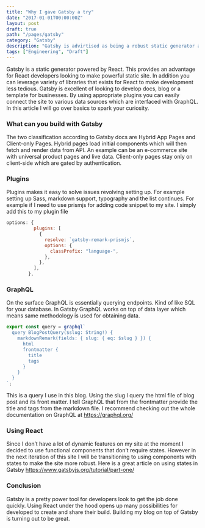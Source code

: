 ```yaml
---
title: "Why I gave Gatsby a try"
date: "2017-01-01T00:00:00Z"
layout: post
draft: true
path: "/pages/gatsby"
category: "Gatsby"
description: "Gatsby is advirtised as being a robust static generator and it seems it has delivered"
tags: ["Engineering", "Draft"]
---
```


Gatsby is a static generator powered by React. This provides an advantage for React developers looking to make powerful static site. In addition you can leverage variety of libraries that exists for React to make development less tedious.  Gatsby is excellent of looking to develop docs, blog or a template for businesses. By using appropriate plugins you can easily connect the site to various data sources which are interfaced with GraphQL. In this article I will go over basics to spark your curiosity.

### What can you build with Gatsby

The two classification according to Gatsby docs are Hybrid App Pages and Client-only Pages. 
Hybrid pages load initial components which will then fetch and render data from API. An example can be an e-commerce site with universal product pages and live data.
Client-only pages stay only on client-side which are gated by authentication. 

### Plugins

Plugins makes it easy to solve issues revolving setting up. For example setting up Sass, markdown support, typography and the list continues. For example if I need to use prismjs for adding code snippet to my site. I simply add this to my plugin file

```javascript
options: {
          plugins: [
            {
              resolve: `gatsby-remark-prismjs`,
              options: {
                classPrefix: "language-",
              },
            },
          ],
        },
```

### GraphQL

On the surface GraphQL is essentially querying endpoints. Kind of like SQL for your database. In Gatsby GraphQL works on top of data layer which means same methodology is used for obtaining data. 

```javascript
export const query = graphql`
  query BlogPostQuery($slug: String!) {
    markdownRemark(fields: { slug: { eq: $slug } }) {
      html
      frontmatter {
        title
        tags
      }
    }
  }
`;
```

This is a query I use in this blog. Using the slug I query the html file of blog post and its front matter. I tell GraphQL that from the frontmatter provide the title and tags from the markdown file.
I recommend checking out the whole documentation on GraphQL at https://graphql.org/

### Using React

Since I don’t have a lot of dynamic features on my site at the moment I decided to use functional components that don’t require states. However in the next iteration of this site I will be transitioning to using components with states to make the site more robust.
Here is a great article on using states in Gatsby https://www.gatsbyjs.org/tutorial/part-one/

### Conclusion

Gatsby is a pretty power tool for developers look to get the job done quickly. Using React under the hood opens up many possibilities for developed to create and share their build. Building my blog on top of Gatsby is turning out to be great.